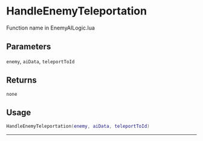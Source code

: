 # HandleEnemyTeleportation
Function name in EnemyAILogic.lua
## Parameters
`enemy`, `aiData`, `teleportToId`
## Returns
`none`
## Usage
```lua
HandleEnemyTeleportation(enemy, aiData, teleportToId)
```
---
